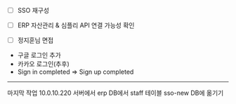 - [ ] SSO 재구성
- [ ] ERP 자산관리 & 심플리 API 연결 가능성 확인
- [ ] 정지훈님 면접


- 구글 로그인 추가
- 카카오 로그인(추후)
- Sign in completed => Sign up completed

---
 마지막 작업
 10.0.10.220 서버에서 erp DB에서 staff 테이블 sso-new DB에 옮기기
